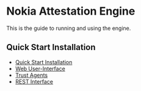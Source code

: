 # Nokia Attestation Engine

This is the guide to running and using the engine.

## Quick Start Installation

   * [Quick Start Installation](quickstart/installation.md)
   * [Web User-Interface](quickstart/u10.md)
   * [Trust Agents](quickstart/t10.md)
   * [REST Interface](quickstart/a10rest.md)